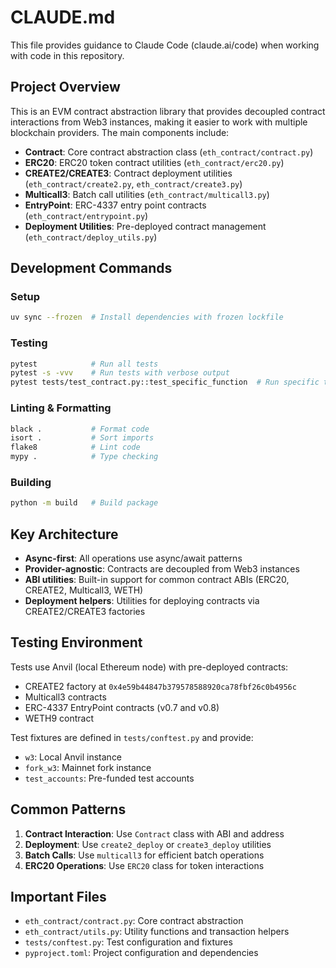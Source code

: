 # CLAUDE.md

This file provides guidance to Claude Code (claude.ai/code) when working with code in this repository.

## Project Overview

This is an EVM contract abstraction library that provides decoupled contract interactions from Web3 instances, making it easier to work with multiple blockchain providers. The main components include:

- **Contract**: Core contract abstraction class (`eth_contract/contract.py`)
- **ERC20**: ERC20 token contract utilities (`eth_contract/erc20.py`)
- **CREATE2/CREATE3**: Contract deployment utilities (`eth_contract/create2.py`, `eth_contract/create3.py`)
- **Multicall3**: Batch call utilities (`eth_contract/multicall3.py`)
- **EntryPoint**: ERC-4337 entry point contracts (`eth_contract/entrypoint.py`)
- **Deployment Utilities**: Pre-deployed contract management (`eth_contract/deploy_utils.py`)

## Development Commands

### Setup
```bash
uv sync --frozen  # Install dependencies with frozen lockfile
```

### Testing
```bash
pytest            # Run all tests
pytest -s -vvv    # Run tests with verbose output
pytest tests/test_contract.py::test_specific_function  # Run specific test
```

### Linting & Formatting
```bash
black .           # Format code
isort .           # Sort imports
flake8            # Lint code
mypy .            # Type checking
```

### Building
```bash
python -m build   # Build package
```

## Key Architecture

- **Async-first**: All operations use async/await patterns
- **Provider-agnostic**: Contracts are decoupled from Web3 instances
- **ABI utilities**: Built-in support for common contract ABIs (ERC20, CREATE2, Multicall3, WETH)
- **Deployment helpers**: Utilities for deploying contracts via CREATE2/CREATE3 factories

## Testing Environment

Tests use Anvil (local Ethereum node) with pre-deployed contracts:
- CREATE2 factory at `0x4e59b44847b379578588920ca78fbf26c0b4956c`
- Multicall3 contracts
- ERC-4337 EntryPoint contracts (v0.7 and v0.8)
- WETH9 contract

Test fixtures are defined in `tests/conftest.py` and provide:
- `w3`: Local Anvil instance
- `fork_w3`: Mainnet fork instance
- `test_accounts`: Pre-funded test accounts

## Common Patterns

1. **Contract Interaction**: Use `Contract` class with ABI and address
2. **Deployment**: Use `create2_deploy` or `create3_deploy` utilities
3. **Batch Calls**: Use `multicall3` for efficient batch operations
4. **ERC20 Operations**: Use `ERC20` class for token interactions

## Important Files

- `eth_contract/contract.py`: Core contract abstraction
- `eth_contract/utils.py`: Utility functions and transaction helpers
- `tests/conftest.py`: Test configuration and fixtures
- `pyproject.toml`: Project configuration and dependencies
